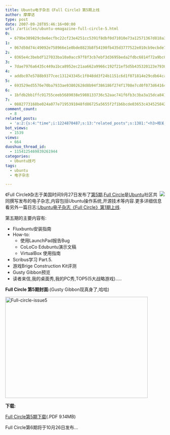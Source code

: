 ```yaml
---
title: Ubuntu电子杂志《Full Circle》第5期上线
author: 摩摩诘
type: post
date: 2007-09-28T05:46:16+00:00
url: /articles/ubuntu-emagazine-full-circle-5.html
0:
  - 679be309829c0e6ecfbc22cf23e4251cc5391f8dbf0d71010e73a12571367d818a3797c0bfa9e9cb813b1ce62af2f1f3
1:
  - 067d50d74c49092e758966e1e0bde8823b8f54190fb435d3777522e010cb9ecbde741ac46266e72d79efb79bc955bab6
2:
  - 0365e4c3bebdf127033ba10a0acc97f8f3cb7ebf3d3695beda2fdbc6814f72a9bc0bb6f4fe926179b559efd259ffa890
3:
  - 7dae7976a6435c449a1bca8952ec21aa662a9966c192f21ef5d5b435320123e79302c44c5fd920332aa6f5d5b86b5230
4:
  - addbc07e5788b9377cec131243345c1f048dd3f24b1151c6d1f071814e29cdb64ca14dbfb9edd0f6ca56f016316d7a3c
5:
  - 693529ed5576e70ba7933ae93802628d8b94f386186f274f1708e7cd0f073d6416c3717bf8e06b7f28ae55d9d881a0df
6:
  - 1bfdb2bb1ffc91755ceeb5689038e5988133736c52aac741f6fb3c3ba3a15dca841eedf699e15a8a2760ea1593cf2071
7:
  - 0882773168be024a077e7195391048fd86725a5655f2f1b6bcde03653c434525842b789e5ae784ed8aa14d7b1ba74a55
comment_count:
  - 8
related_posts:
  - 'a:2:{s:4:"time";i:1224870487;s:13:"related_posts";s:1381:"<h3>相关日志</h3><ul class="related_post"><li><a href="http://www.digglife.cn/articles/ubuntu-emagazine-full-circle-4.html" title="Ubuntu电子杂志《Full Circle》第4期上线">Ubuntu电子杂志《Full Circle》第4期上线</a></li><li><a href="http://www.digglife.cn/articles/ubuntu-emagazine-full-circle-3.html" title="Ubuntu电子杂志《Full Circle》第3期上线">Ubuntu电子杂志《Full Circle》第3期上线</a></li><li><a href="http://www.digglife.cn/articles/ubuntu-emagazine-full-circle-2.html" title="Ubuntu电子杂志《Full Circle》第2期上线">Ubuntu电子杂志《Full Circle》第2期上线</a></li><li><a href="http://www.digglife.cn/articles/ubuntu-emagazine-full-circle-1.html" title="Ubuntu电子杂志《Full Circle》第1期上线">Ubuntu电子杂志《Full Circle》第1期上线</a></li><li><a href="http://www.digglife.cn/articles/ubuntu-windows-xp-vista-firefox-profile.html" title="Ubuntu,Windows Vista和XP共享Firefox配置文件">Ubuntu,Windows Vista和XP共享Firefox配置文件</a></li><li><a href="http://www.digglife.cn/articles/add-compiz-fusion-stackswitch.html" title="Compiz Fusion新特效Stackswitch">Compiz Fusion新特效Stackswitch</a></li><li><a href="http://www.digglife.cn/articles/how-to-install-kde40-in-ubuntu.html" title="如何在Ubuntu 7.10下安装KDE 4.0">如何在Ubuntu 7.10下安装KDE 4.0</a></li></ul>";}'
bot_views:
  - 1539
views:
  - 664
duoshuo_thread_id:
  - 1154125469839261944
categories:
  - Ubuntu技巧
tags:
  - ubuntu
  - 电子杂志

---
```

 <img id="id" src="https://www.digglife.net/qiniu/1942/image/061ddf72ca5004828e459ab73ca04567.png" align="right" />《Full Circle》杂志于美国时间9月27日发布了<a title="Ubuntu电子杂志Full Circle第5期" href="http://fullcirclemagazine.org/2007/09/27/issue-5-is-out/" target="_blank">第5期</a>.<a title="Full Circle官方博客" href="http://www.fullcirclemagazine.org/" target="_blank">Full Circle</a>是<a title="我的Ubuntu心得" href="https://www.digglife.net/articles/category/about_ubuntu/" target="_blank">Ubuntu</a>社区共同撰写发布的电子杂志,内容包括Ubuntu操作系统,开源技术等内容.更多详细信息看另外一篇日志:<a title="Ubuntu电子杂志《Full Circle》第1期上线" href="https://www.digglife.net/articles/ubuntu-emagazine-full-circle-1.html" target="_blank">Ubuntu电子杂志《Full Circle》第1期上线</a>.

第五期的主要内容有:

  * Fluxbuntu安装指南 
  * How-to: 
      * 使用LaunchPad报告Bug 
      * CoLoCo Edubuntu演示文稿 
      * VirtualBox 使用指南 
  * Scribus学习 Part.5. 
  * 游戏Brige Construction Kit评测 
  * Gusty Gibbon预览 
  * 读者来信,我的桌面秀,我的PC秀,TOP5(5大战略游戏)&#8230;.. 

<!--more-->

**Full Circle 第5期封面:**(Gusty Gibbon现真身了,哈哈)

[<img id="id" height="319" alt="Full-circle-issue5" src="https://www.digglife.net/wp-content/uploads/3/379/2007/09/full-circle-issue5-thumb.png" width="450" />][1] 

**下载:**

<a title="Full Circle 第5期下载" href="http://fullcirclemagazine.org/download-manager.php?id=36" target="_blank">Full Circle第5期下载</a>(.PDF 9.14MB)

Full Circle第6期将于10月26日发布&#8230;

 [1]: https://www.digglife.net/wp-content/uploads/3/379/2007/09/full-circle-issue5.png
